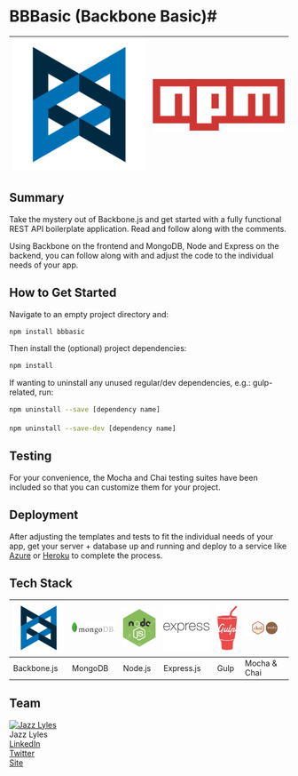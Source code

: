 # BBBasic (Backbone Basic)#
<img src="./imgs/Backbone_logo.png"> | <img src="./imgs/npm_logo.png">|
--- | --- |
## Summary ##
Take the mystery out of Backbone.js and get started with a fully functional REST API boilerplate application. Read and follow along with the comments. 

Using Backbone on the frontend and MongoDB, Node and Express on the backend, you can follow along with and adjust the code to the individual needs of your app. 

## How to Get Started ##

Navigate to an empty project directory and: 

```sh
npm install bbbasic
```
Then install the (optional) project dependencies:

```sh
npm install
```
If wanting to uninstall any unused regular/dev dependencies, e.g.: gulp-related, run:

```sh
npm uninstall --save [dependency name]

npm uninstall --save-dev [dependency name]
```

## Testing ##
For your convenience, the Mocha and Chai testing suites have been included so that you can customize them for your project. 

## Deployment ##
After adjusting the templates and tests to fit the individual needs of your app, get your server + database up and running and deploy to a service like [Azure](https://azure.microsoft.com/en-us/get-started/) or [Heroku](https://devcenter.heroku.com/start) to complete the process.

## Tech Stack ##
<img src="./imgs/Backbone_logo.png"> | <img src="./imgs/MongoDB-Logo.png"> | <img src="./imgs/node_logo.png"> | <img src="./imgs/express-logo.png"> | <img src="./imgs/gulp_logo.png"> | <img src="./imgs/mocha_chai_logo.png">
--- | --- | --- | --- | --- | --- |
Backbone.js|MongoDB| Node.js | Express.js | Gulp | Mocha & Chai

## Team ##
[![Jazz Lyles](https://avatars2.githubusercontent.com/u/10368585?v=3&s=460)](https://github.com/existenzial) <br>Jazz Lyles
<br>[LinkedIn](https://www.linkedin.com/in/jazzlyles)
<br>[Twitter](https://twitter.com/JazzLyles)
<br>[Site](http://jazzlyles.com)